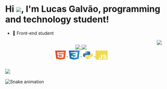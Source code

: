<h1 align="left">Hi <img src="https://raw.githubusercontent.com/kaueMarques/kaueMarques/master/hi.gif" height="30px">, I'm Lucas Galvão, programming and technology student!</h1>

- 🔭 Front-end student

<img align="right" height="415em" src="https://raw.githubusercontent.com/gist/Lucas0Galvao/1c650874d1bd5e7825dc4cc1eea9c61c/raw/9e3efc15d41d64db7768037eedf61091c6646415/githubcard.svg"/>

##

<div align="center">
  <a href="https://github.com/Lucas0Galvao/lucasgalvao">
  <img height="180em" src="https://github-readme-stats.vercel.app/api?username=Lucas0Galvao&show_icons=true&theme=dark&include_all_commits=true&count_private=true"/>
  <img height="180em" src="https://github-readme-stats.vercel.app/api/top-langs/?username=Lucas0Galvao&layout=compact&langs_count=7&theme=dark"/>
</div>


<div 
  <img align="center" alt="Lucas-React" height="30" width="40" src="https://raw.githubusercontent.com/devicons/devicon/master/icons/react/react-original.svg">
  <img align="center" alt="Lucas-HTML" height="30" width="40" src="https://raw.githubusercontent.com/devicons/devicon/master/icons/html5/html5-original.svg">
  <img align="center" alt="Lucas-CSS" height="30" width="40" src="https://raw.githubusercontent.com/devicons/devicon/master/icons/css3/css3-original.svg">
  <img align="center" alt="Lucas-Python" height="30" width="40" src="https://raw.githubusercontent.com/devicons/devicon/master/icons/python/python-original.svg">
  <img align="center" alt="Rafa-Js" height="30" width="40" src="https://raw.githubusercontent.com/devicons/devicon/master/icons/javascript/javascript-plain.svg">
  
</div>

##

<div
 <a href = "mailto:lucasgalvao098@gmail.com"><img src="https://img.shields.io/badge/-Gmail-%23333?style=for-the-badge&logo=gmail&logoColor=white" target="_blank"></a>

 ![Snake animation](https://github.com/Lucas0Galvao/lucasgalvao/blob/output/github-contribution-grid-snake.svg)
 
</div>
